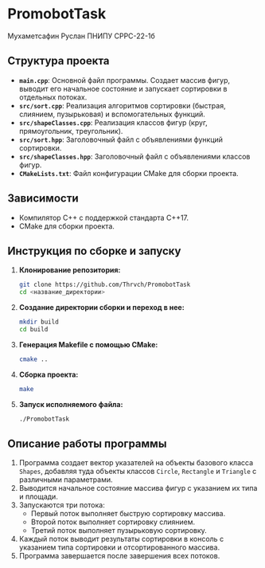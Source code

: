 # PromobotTask

Мухаметсафин Руслан
ПНИПУ СРРС-22-1б

## Структура проекта

-   **`main.cpp`**: Основной файл программы. Создает массив фигур, выводит его начальное состояние и запускает сортировки в отдельных потоках.
-   **`src/sort.cpp`**: Реализация алгоритмов сортировки (быстрая, слиянием, пузырьковая) и вспомогательных функций.
-   **`src/shapeClasses.cpp`**: Реализация классов фигур (круг, прямоугольник, треугольник).
-   **`src/sort.hpp`**: Заголовочный файл с объявлениями функций сортировки.
-   **`src/shapeClasses.hpp`**: Заголовочный файл с объявлениями классов фигур.
-   **`CMakeLists.txt`**: Файл конфигурации CMake для сборки проекта.

## Зависимости

-   Компилятор C++ с поддержкой стандарта C++17.
-   CMake для сборки проекта.

## Инструкция по сборке и запуску

1.  **Клонирование репозитория:**
    ```bash
    git clone https://github.com/Thrvch/PromobotTask
    cd <название_директории>
    ```

2.  **Создание директории сборки и переход в нее:**
    ```bash
    mkdir build
    cd build
    ```

3.  **Генерация Makefile с помощью CMake:**
    ```bash
    cmake ..
    ```

4.  **Сборка проекта:**
    ```bash
    make
    ```

5.  **Запуск исполняемого файла:**
    ```bash
    ./PromobotTask
    ```

## Описание работы программы

1.  Программа создает вектор указателей на объекты базового класса `Shapes`, добавляя туда объекты классов `Circle`, `Rectangle` и `Triangle` с различными параметрами.
2.  Выводится начальное состояние массива фигур с указанием их типа и площади.
3.  Запускаются три потока:
    -   Первый поток выполняет быструю сортировку массива.
    -   Второй поток выполняет сортировку слиянием.
    -   Третий поток выполняет пузырьковую сортировку.
4.  Каждый поток выводит результаты сортировки в консоль с указанием типа сортировки и отсортированного массива.
5.  Программа завершается после завершения всех потоков.
